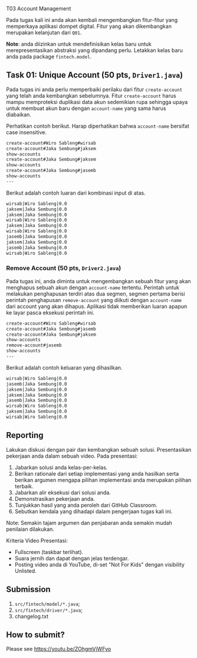 T03 Account Management

Pada tugas kali ini anda akan kembali mengembangkan fitur-fitur yang memperkaya aplikasi dompet digital. Fitur yang akan dikembangkan merupakan kelanjutan dari ```Q01```.

**Note**: anda diizinkan untuk mendefinisikan kelas baru untuk merepresentasikan abstraksi yang dipandang perlu. Letakkan kelas baru anda pada package ```fintech.model```.

## Task 01: Unique Account (50 pts, ```Driver1.java```)

Pada tugas ini anda perlu memperbaiki perilaku dari fitur ```create-account``` yang telah anda kembangkan sebelumnya. Fitur ```create-account``` harus mampu memproteksi duplikasi data akun sedemikian rupa sehingga upaya untuk membuat akun baru dengan ```account-name``` yang sama harus diabaikan.

Perhatikan contoh berikut. Harap diperhatikan bahwa ```account-name``` bersifat case insensitive.

```bash
create-account#Wiro Sableng#wirsab
create-account#Jaka Sembung#jaksem
show-accounts
create-account#Jaka Sembung#jaksem
show-accounts
create-account#Jaka Sembung#jasemb
show-accounts
---

```

Berikut adalah contoh luaran dari kombinasi input di atas.

```bash
wirsab|Wiro Sableng|0.0
jaksem|Jaka Sembung|0.0
jaksem|Jaka Sembung|0.0
wirsab|Wiro Sableng|0.0
jaksem|Jaka Sembung|0.0
wirsab|Wiro Sableng|0.0
jasemb|Jaka Sembung|0.0
jaksem|Jaka Sembung|0.0
jasemb|Jaka Sembung|0.0
wirsab|Wiro Sableng|0.0

```

### Remove Account (50 pts, ```Driver2.java```)

Pada tugas ini, anda diminta untuk mengembangkan sebuah fitur yang akan menghapus sebuah akun dengan ```account-name``` tertentu. Perintah untuk melakukan penghapusan terdiri atas dua segmen, segmen pertama berisi perintah penghapusan ```remove-account``` yang diikuti dengan ```account-name``` dari account yang akan dihapus. Aplikasi tidak memberikan luaran apapun ke layar pasca eksekusi perintah ini.

```bash
create-account#Wiro Sableng#wirsab
create-account#Jaka Sembung#jasemb
create-account#Jaka Sembung#jaksem
show-accounts
remove-account#jasemb
show-accounts
---

```

Berikut adalah contoh keluaran yang dihasilkan.

```bash
wirsab|Wiro Sableng|0.0
jasemb|Jaka Sembung|0.0
jaksem|Jaka Sembung|0.0
jaksem|Jaka Sembung|0.0
jasemb|Jaka Sembung|0.0
wirsab|Wiro Sableng|0.0
jaksem|Jaka Sembung|0.0
wirsab|Wiro Sableng|0.0

```

## Reporting
Lakukan diskusi dengan pair dan kembangkan sebuah solusi. Presentasikan pekerjaan anda dalam sebuah video. Pada presentasi:
1. Jabarkan solusi anda kelas-per-kelas.
2. Berikan rationale dari setiap implementasi yang anda hasilkan serta berikan argumen mengapa pilihan implementasi anda merupakan pilihan terbaik.
3. Jabarkan alir eksekusi dari solusi anda.
4. Demonstrasikan pekerjaan anda.
5. Tunjukkan hasil yang anda peroleh dari GitHub Classroom.
6. Sebutkan kendala yang dihadapi dalam pengerjaan tugas kali ini.

Note: Semakin tajam argumen dan penjabaran anda semakin mudah penilaian dilakukan.

Kriteria Video Presentasi:
+ Fullscreen (taskbar terlihat).
+ Suara jernih dan dapat dengan jelas terdengar.
+ Posting video anda di YouTube, di-set "Not For Kids" dengan visibility Unlisted.

## Submission
1. ```src/fintech/model/*.java```;
2. ```src/fintech/driver/*.java```;
3. changelog.txt

## How to submit?
Please see https://youtu.be/ZOhgmVjWFyo


